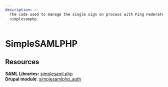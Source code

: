 ```yaml
---
description: >-
  The code used to manage the single sign on process with Ping Federate is
  simplesamphp.
---
```


# SimpleSAMLPHP

## Resources

**SAML Libraries:** [simplesaml.php](http://www.simplesamlphp.org/)\
**Drupal module**: [simplesamlphp\_auth](https://www.drupal.org/project/simplesamlphp\_auth)&#x20;
